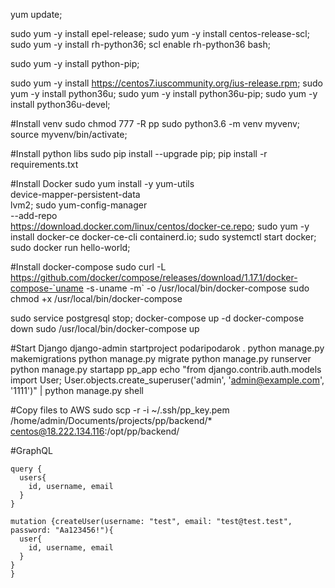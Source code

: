 yum update;

sudo yum -y install epel-release;
sudo yum -y install centos-release-scl;
sudo yum -y install rh-python36;
scl enable rh-python36 bash;

sudo yum -y install python-pip;

sudo yum -y install https://centos7.iuscommunity.org/ius-release.rpm;
sudo yum -y install python36u;
sudo yum -y install python36u-pip;
sudo yum -y install python36u-devel;

#Install venv
sudo chmod 777 -R pp
sudo python3.6 -m venv myvenv;
source myvenv/bin/activate;

#Install python libs
sudo pip install --upgrade pip;
pip install -r requirements.txt

#Install Docker
sudo yum install -y yum-utils \
  device-mapper-persistent-data \
  lvm2;
sudo yum-config-manager \
    --add-repo \
    https://download.docker.com/linux/centos/docker-ce.repo;
sudo yum -y install docker-ce docker-ce-cli containerd.io;
sudo systemctl start docker;
sudo docker run hello-world;

#Install docker-compose
sudo curl -L https://github.com/docker/compose/releases/download/1.17.1/docker-compose-`uname -s`-`uname -m` -o /usr/local/bin/docker-compose
sudo chmod +x /usr/local/bin/docker-compose

sudo service postgresql stop;
docker-compose up -d
docker-compose down
sudo /usr/local/bin/docker-compose up

#Start Django
django-admin startproject podaripodarok .
python manage.py makemigrations
python manage.py migrate
python manage.py runserver
python manage.py startapp pp_app
echo "from django.contrib.auth.models import User; User.objects.create_superuser('admin', 'admin@example.com', '1111')" | python manage.py shell

#Copy files to AWS
sudo scp -r -i ~/.ssh/pp_key.pem /home/admin/Documents/projects/pp/backend/* centos@18.222.134.116:/opt/pp/backend/

#GraphQL
```
query {
  users{
    id, username, email
  }
}
```

```
mutation {createUser(username: "test", email: "test@test.test", password: "Aa123456!"){
  user{
    id, username, email
  }
}
}
```